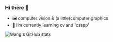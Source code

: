 ### Hi there 👋

- 🖼️ computer vision & (a little)computer graphics
- 🌱 I’m currently learning cv and 'csapp'

![Wang's GitHub stats](https://github-readme-stats.vercel.app/api?username=chenghuaWang&bg_color=30,e96443,904e95&title_color=fff&text_color=fff)

<!--
**chenghuaWang/chenghuaWang** is a ✨ _special_ ✨ repository because its `README.md` (this file) appears on your GitHub profile.

Here are some ideas to get you started:

- 🔭 I’m currently working on ...
- 🌱 I’m currently learning ...
- 👯 I’m looking to collaborate on ...
- 🤔 I’m looking for help with ...
- 💬 Ask me about ...
- 📫 How to reach me: ...
- 😄 Pronouns: ...
- ⚡ Fun fact: ...
-->
